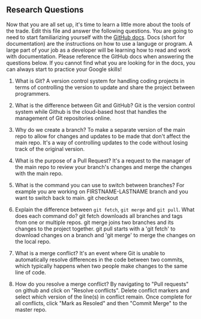 ## Research Questions 

Now that you are all set up, it's time to learn a little more about the tools of the trade. Edit this file and answer the following questions. You are going to need to start familiarizing yourself with the [GitHub docs](https://docs.github.com/en). Docs (short for documentation) are the instructions on how to use a languge or program. A large part of your job as a developer will be learning how to read and work with documentation. Please reference the GitHub docs when answering the questions below. If you cannot find what you are looking for in the docs, you can always start to practice your Google skills!

1. What is Git? A version control system for handling coding projects in terms of controlling the version to update and share the project between programmers.

2. What is the difference between Git and GitHub? Git is the version control system while Github is the cloud-based host that handles the management of Git repositories online.

3. Why do we create a branch? To make a separate version of the main repo to allow for changes and updates to be made that don't affect the main repo. It's a way of controlling updates to the code 
without losing track of the original version.
 
4. What is the purpose of a Pull Request? It's a request to the manager of the main repo to review your branch's changes and merge the changes with the main repo.


5. What is the command you can use to switch between branches? For example you are working on FIRSTNAME-LASTNAME branch and you want to switch back to main. git checkout

6. Explain the difference between `git fetch`, `git merge` and `git pull`. What does each command do? git fetch downloads all branches and tags from one or multiple repos. git merge joins two 
branches and its changes to the project together. git pull starts with a 'git fetch' to download changes on a branch and 'git merge' to merge the changes on the local repo.

7. What is a merge conflict? It's an event where Git is unable to automatically resolve differences in the code between two commits, which typically happens when two people make changes to the same 
line of code.

8. How do you resolve a merge conflict? By navigating to "Pull requests" on github and click on "Resolve conflicts". Delete conflict markers and select which version of the line(s) in conflict 
remain. Once complete for all conflicts, click "Mark as Resoled" and then "Commit Merge" to the master repo.
